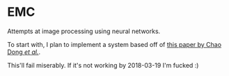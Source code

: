 # EMC

Attempts at image processing using neural networks.

To start with, I plan to implement a system based off of [this paper by Chao Dong *et al.*](https://arxiv.org/abs/1501.00092).

This'll fail miserably.  If it's not working by 2018-03-19 I'm fucked :)
